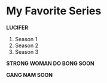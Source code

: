 # My Favorite Series

**LUCIFER**

1. Season 1
2. Season 2
3. Season 3

**STRONG WOMAN DO BONG SOON**

**GANG NAM SOON**

